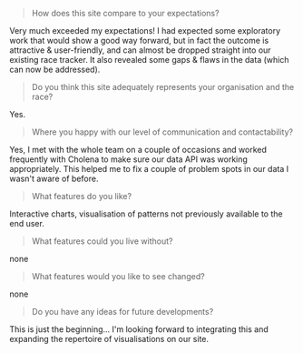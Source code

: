 >How does this site compare to your expectations?

Very much exceeded my expectations! I had expected some exploratory work that would show a good way forward, but in fact the outcome is attractive & user-friendly, and can almost be dropped straight into our existing race tracker. It also revealed some gaps & flaws in the data (which can now be addressed).

>Do you think this site adequately represents your organisation and the race?

Yes.

>Where you happy with our level of communication and contactability?

Yes, I met with the whole team on a couple of occasions and worked frequently with Cholena to make sure our data API was working appropriately. This helped me to fix a couple of problem spots in our data I wasn't aware of before.

>What features do you like?

Interactive charts, visualisation of patterns not previously available to the end user.

>What features could you live without?

none

>What features would you like to see changed?

none

>Do you have any ideas for future developments?

This is just the beginning... I'm looking forward to integrating this and expanding the repertoire of visualisations on our site.